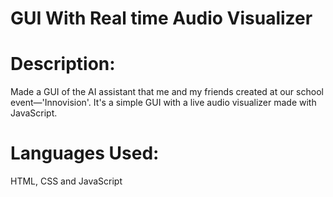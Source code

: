 # GUI With Real time Audio Visualizer
# Description: 
Made a GUI of the AI assistant that me and my friends created at our school event—'Innovision'. It's a simple GUI with a live audio visualizer made with JavaScript.
# Languages Used:
HTML, CSS and JavaScript

